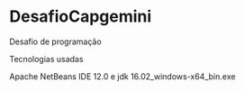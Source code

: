 # DesafioCapgemini
 Desafio de programação

 Tecnologias usadas 

Apache NetBeans IDE 12.0 e 
jdk 16.02_windows-x64_bin.exe
